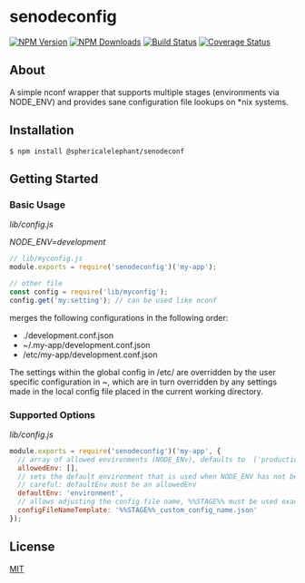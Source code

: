 # senodeconfig
[![NPM Version][npm-image]][npm-url]
[![NPM Downloads][downloads-image]][downloads-url]
[![Build Status](https://travis-ci.com/SphericalElephant/senodeconf.svg?branch=master)](https://travis-ci.com/SphericalElephant/senodeconf)
[![Coverage Status](https://coveralls.io/repos/github/SphericalElephant/senodeconf/badge.svg?branch=master)](https://coveralls.io/github/SphericalElephant/senodeconf?branch=master)

## About

A simple nconf wrapper that supports multiple stages (environments via NODE_ENV) and provides sane configuration file lookups on *nix systems.

## Installation

```$ npm install @sphericalelephant/senodeconf```

## Getting Started

### Basic Usage

*lib/config.js*

*NODE_ENV=development*
```javascript
// lib/myconfig.js
module.exports = require('senodeconfig')('my-app');

// other file
const config = require('lib/myconfig');
config.get('my:setting'); // can be used like nconf
```

merges the following configurations in the following order:

* ./development.conf.json
* ~/.my-app/development.conf.json
* /etc/my-app/development.conf.json

The settings within the global config in /etc/ are overridden by the user specific configuration in ~, which are in turn overridden by any settings made in the local config file placed in the current working directory.

### Supported Options

*lib/config.js*
```javascript
module.exports = require('senodeconfig')('my-app', {
  // array of allowed environments (NODE_ENv), defaults to  ['production', 'staging', 'development', 'local', 'test'];
  allowedEnv: [],
  // sets the default environment that is used when NODE_ENV has not been specified, defaults to 'development'
  // careful: defaultEnv must be an allowedEnv
  defaultEnv: 'environment',
  // allows adjusting the config file name, %%STAGE%% must be used exacly once, as it is substituted
  configFileNameTemplate: '%%STAGE%%_custom_config_name.json'
});
```

## License
[MIT](LICENSE)

[npm-image]: https://img.shields.io/npm/v/@sphericalelephant/senodeconf.svg
[npm-url]: https://npmjs.org/package/@sphericalelephant/senodeconf
[downloads-image]: https://img.shields.io/npm/dm/@sphericalelephant/senodeconf.svg
[downloads-url]: https://npmjs.org/package/@sphericalelephant/senodeconf
